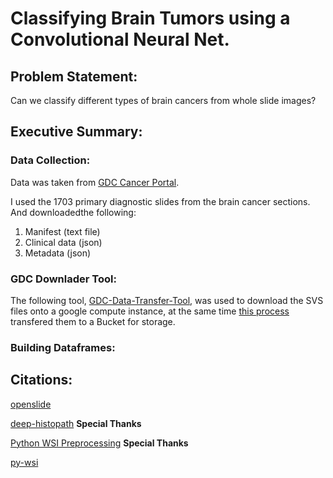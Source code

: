 # Classifying Brain Tumors using a Convolutional Neural Net.

## Problem Statement:

Can we classify different types of brain cancers from whole slide images?

## Executive Summary:

### Data Collection: 

Data was taken from [GDC Cancer Portal](https://gdc.cancer.gov/). 

I used the 1703 primary diagnostic slides from the brain cancer sections. And downloadedthe following:

1. Manifest (text file)
1. Clinical data (json)
1. Metadata (json)

### GDC Downlader Tool:

The following tool, [GDC-Data-Transfer-Tool](https://gdc.cancer.gov/access-data/gdc-data-transfer-tool), was used to download the SVS files onto a google compute instance, at the same time [this process](./_cloud-scripts/continous_transfer_to_bucket.py) transfered them to a Bucket for storage. 

### Building Dataframes:




## Citations:

[openslide](https://openslide.org/)

[deep-histopath](https://github.com/CODAIT/deep-histopath) **Special Thanks**

[Python WSI Preprocessing](https://github.com/deroneriksson/python-wsi-preprocessing) **Special Thanks**

[py-wsi](https://github.com/ysbecca/py-wsi)




